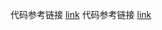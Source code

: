 代码参考链接 [link](https://gitee.com/daifyutils/springboot-samples/tree/master)
代码参考链接 [link](https://github.com/qq315737546/redis-lock)